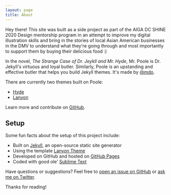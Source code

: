 ```yaml
---
layout: page
title: About
---
```


<p class="message">
  Hey there! This site was built as a side project as part of the AIGA DC SHINE 2020 Design mentorship program in an attempt to improve my digital illustration skills and bring in the stories of local Asian American businesses in the DMV to understand what they're going through and most importantly to support them by buying their delicious food :)
</p>

In the novel, *The Strange Case of Dr. Jeykll and Mr. Hyde*, Mr. Poole is Dr. Jekyll's virtuous and loyal butler. Similarly, Poole is an upstanding and effective butler that helps you build Jekyll themes. It's made by [@mdo](https://twitter.com/mdo).

There are currently two themes built on Poole:

* [Hyde](http://hyde.getpoole.com)
* [Lanyon](http://lanyon.getpoole.com)

Learn more and contribute on [GitHub](https://github.com/poole).

## Setup

Some fun facts about the setup of this project include:

* Built on [Jekyll](https://jekyllrb.com), an open-source static site generator
* Using the template [Lanyon Theme](https://github.com/poole/lanyon)
* Developed on GitHub and hosted on [GitHub Pages](https://pages.github.com)
* Coded with good ole' [Sublime Text](https://sublimetext.com)

Have questions or suggestions? Feel free to [open an issue on GitHub](https://github.com/poole/issues/new) or [ask me on Twitter](https://twitter.com/mdo).

Thanks for reading!
